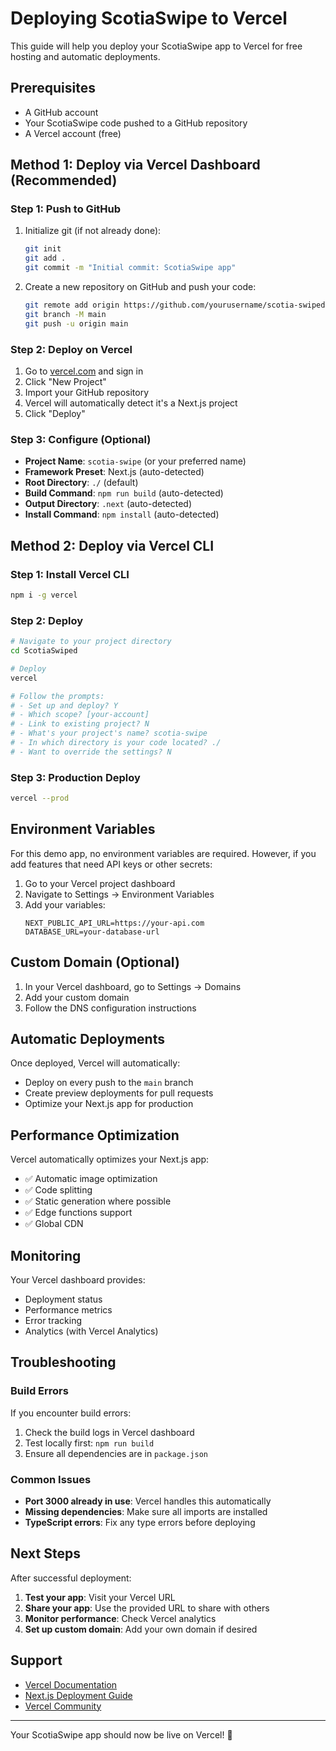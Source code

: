 # Deploying ScotiaSwipe to Vercel

This guide will help you deploy your ScotiaSwipe app to Vercel for free hosting and automatic deployments.

## Prerequisites

- A GitHub account
- Your ScotiaSwipe code pushed to a GitHub repository
- A Vercel account (free)

## Method 1: Deploy via Vercel Dashboard (Recommended)

### Step 1: Push to GitHub

1. Initialize git (if not already done):
   ```bash
   git init
   git add .
   git commit -m "Initial commit: ScotiaSwipe app"
   ```

2. Create a new repository on GitHub and push your code:
   ```bash
   git remote add origin https://github.com/yourusername/scotia-swiped.git
   git branch -M main
   git push -u origin main
   ```

### Step 2: Deploy on Vercel

1. Go to [vercel.com](https://vercel.com) and sign in
2. Click "New Project"
3. Import your GitHub repository
4. Vercel will automatically detect it's a Next.js project
5. Click "Deploy"

### Step 3: Configure (Optional)

- **Project Name**: `scotia-swipe` (or your preferred name)
- **Framework Preset**: Next.js (auto-detected)
- **Root Directory**: `./` (default)
- **Build Command**: `npm run build` (auto-detected)
- **Output Directory**: `.next` (auto-detected)
- **Install Command**: `npm install` (auto-detected)

## Method 2: Deploy via Vercel CLI

### Step 1: Install Vercel CLI

```bash
npm i -g vercel
```

### Step 2: Deploy

```bash
# Navigate to your project directory
cd ScotiaSwiped

# Deploy
vercel

# Follow the prompts:
# - Set up and deploy? Y
# - Which scope? [your-account]
# - Link to existing project? N
# - What's your project's name? scotia-swipe
# - In which directory is your code located? ./
# - Want to override the settings? N
```

### Step 3: Production Deploy

```bash
vercel --prod
```

## Environment Variables

For this demo app, no environment variables are required. However, if you add features that need API keys or other secrets:

1. Go to your Vercel project dashboard
2. Navigate to Settings → Environment Variables
3. Add your variables:
   ```
   NEXT_PUBLIC_API_URL=https://your-api.com
   DATABASE_URL=your-database-url
   ```

## Custom Domain (Optional)

1. In your Vercel dashboard, go to Settings → Domains
2. Add your custom domain
3. Follow the DNS configuration instructions

## Automatic Deployments

Once deployed, Vercel will automatically:
- Deploy on every push to the `main` branch
- Create preview deployments for pull requests
- Optimize your Next.js app for production

## Performance Optimization

Vercel automatically optimizes your Next.js app:
- ✅ Automatic image optimization
- ✅ Code splitting
- ✅ Static generation where possible
- ✅ Edge functions support
- ✅ Global CDN

## Monitoring

Your Vercel dashboard provides:
- Deployment status
- Performance metrics
- Error tracking
- Analytics (with Vercel Analytics)

## Troubleshooting

### Build Errors

If you encounter build errors:

1. Check the build logs in Vercel dashboard
2. Test locally first: `npm run build`
3. Ensure all dependencies are in `package.json`

### Common Issues

- **Port 3000 already in use**: Vercel handles this automatically
- **Missing dependencies**: Make sure all imports are installed
- **TypeScript errors**: Fix any type errors before deploying

## Next Steps

After successful deployment:

1. **Test your app**: Visit your Vercel URL
2. **Share your app**: Use the provided URL to share with others
3. **Monitor performance**: Check Vercel analytics
4. **Set up custom domain**: Add your own domain if desired

## Support

- [Vercel Documentation](https://vercel.com/docs)
- [Next.js Deployment Guide](https://nextjs.org/docs/deployment)
- [Vercel Community](https://github.com/vercel/vercel/discussions)

---

Your ScotiaSwipe app should now be live on Vercel! 🚀
